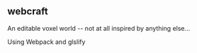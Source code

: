 ## webcraft
An editable voxel world -- not at all inspired by anything else...

Using Webpack and glslify
